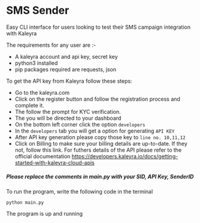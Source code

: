 # SMS Sender 
Easy CLI interface for users looking to test their SMS campaign integration with Kaleyra 

The requirements for any user are :-
* A kaleyra account and api key, secret key
* python3 installed
* pip packages required are requests, json

To get the API key from Kaleyra follow these steps:

* Go to the kaleyra.com
* Click on the register button and follow the registration process and complete it.
* The follow the prompt for KYC verification.
* The you will be directed to your dashboard
* On the bottom left corner click the option `developers`
* In the `developers` tab you will get a option for generating `API KEY`
* After API key generation please copy those key to `line no. 10,11,12`
* Click on Billing to make sure your billing details are up-to-date. If they not, follow this link.
For futhers details of the API please refer to the official documentation https://developers.kaleyra.io/docs/getting-started-with-kaleyra-cloud-apis

##### Please replace the comments in main.py with your SID, API Key, SenderID

To run the program, write the following code in the terminal

    python main.py

The program is up and running